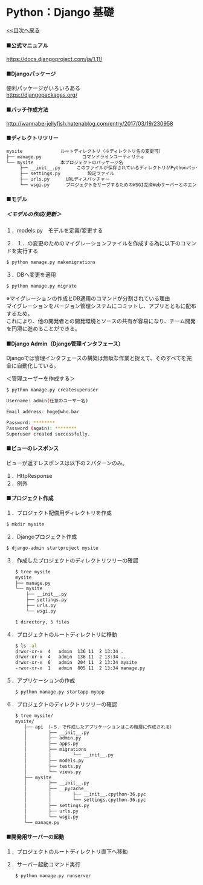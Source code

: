 # Python：Django 基礎
  
[&lt;&lt;目次へ戻る](https://github.com/kenshin-itahana/docs-python/blob/master/README.md)
  
#### ■公式マニュアル
https://docs.djangoproject.com/ja/1.11/  
  
  
  
#### ■Djangoパッケージ
便利パッケージがいろいろある  
https://djangopackages.org/  
  
  

#### ■バッチ作成方法
http://wannabe-jellyfish.hatenablog.com/entry/2017/03/19/230958  
  
  
  
#### ■ディレクトリツリー
```bash
mysite				ルートディレクトリ（※ディレクトリ名の変更可）  
├── manage.py		        コマンドラインユーティリティ  
└── mysite			本プロジェクトのパッケージ名  
　　　├── __init__.py		このファイルが保存されているディレクトリがPythonパッケージであることを定義している空ファイル  
　　　├── settings.py	        設定ファイル  
　　　├── urls.py		URLディスパッチャー  
　　　└── wsgi.py		プロジェクトをサーブするためのWSGI互換Webサーバーとのエントリーポイント  
```
  
  
  
####  ■モデル
  
##### ＜モデルの作成/更新＞
１．models.py　モデルを定義/変更する  
  
２．１．の変更のためのマイグレーションファイルを作成する為に以下のコマンドを実行する  
  
```bash  
$ python manage.py makemigrations  
```  
  
３．DBへ変更を適用  
```bash  
$ python manage.py migrate
```  

※マイグレーションの作成とDB適用のコマンドが分割されている理由  
マイグレーションをバージョン管理システムにコミットし、アプリとともに配布するため。  
これにより、他の開発者との開発環境とソースの共有が容易になり、チーム開発を円滑に進めることができる。  
  


  
#### ■Django Admin（Django管理インタフェース）
Djangoでは管理インタフェースの構築は無駄な作業と捉えて、そのすべてを完全に自動化している。
  

＜管理ユーザーを作成する＞
```bash
$ python manage.py createsuperuser

Username: admin(任意のユーザー名)

Email address: hoge@who.bar

Password: ********
Password (again): ********
Superuser created successfully.
```
  
  

#### ■ビューのレスポンス
ビューが返すレスポンスは以下の２パターンのみ。

１．HttpResponse  
２．例外  
  
  
  
#### ■プロジェクト作成
  
１．プロジェクト配備用ディレクトリを作成
```bash
$ mkdir mysite
```
  
２．Djangoプロジェクト作成
```bash
$ django-admin startproject mysite
```

３．作成したプロジェクトのディレクトリツリーの確認
```bash
　　$ tree mysite
　　mysite
　　├── manage.py
　　└── mysite
   　　 ├── __init__.py
    　　├── settings.py
    　　├── urls.py
    　　└── wsgi.py

　　1 directory, 5 files
```

４．プロジェクトのルートディレクトリに移動
```bash
　　$ ls -al
　　drwxr-xr-x  4   admin  136 11  2 13:34 .
　　drwxr-xr-x  4   admin  136 11  2 13:34 ..
　　drwxr-xr-x  6   admin  204 11  2 13:34 mysite
　　-rwxr-xr-x  1   admin  805 11  2 13:34 manage.py
```
  
５．アプリケーションの作成  
```bash
　　$ python manage.py startapp myapp
```
  
６．プロジェクトのディレクトリツリーの確認  
```bash
　　$ tree mysite/
　　mysite/
　　　　├── api （←５．で作成したアプリケーションはこの階層に作成される）
　　　　│   　　　├── __init__.py
　　　　│   　　　├── admin.py
　　　　│   　　　├── apps.py
　　　　│   　　　├── migrations
　　　　│   　　　│   　　　└── __init__.py
　　　　│   　　　├── models.py
　　　　│   　　　├── tests.py
　　　　│   　　　└── views.py
　　　　├── mysite
　　　　│   　　　├── __init__.py
　　　　│   　　　├── __pycache__
　　　　│   　　　│   　　　├── __init__.cpython-36.pyc
　　　　│   　　　│   　　　└── settings.cpython-36.pyc
　　　　│   　　　├── settings.py
　　　　│   　　　├── urls.py
　　　　│   　　　└── wsgi.py
　　　　└── manage.py
```
  
  
  
#### ■開発用サーバーの起動

１．プロジェクトのルートディレクトリ直下へ移動

２．サーバー起動コマンド実行
```bash
　　$ python manage.py runserver
```
